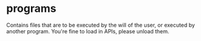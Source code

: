 # programs

Contains files that are to be executed by the will of the user, or executed by another program. You're fine to load in APIs, please unload them.
